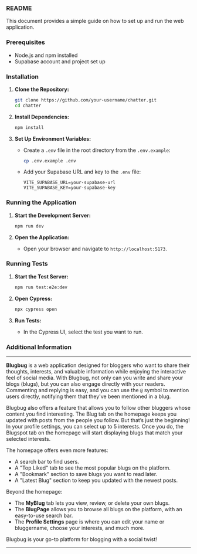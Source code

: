 ### README

This document provides a simple guide on how to set up and run the web application.

### Prerequisites
- Node.js and npm installed
- Supabase account and project set up

### Installation

1. **Clone the Repository:**
   ```sh
   git clone https://github.com/your-username/chatter.git
   cd chatter
   ```

2. **Install Dependencies:**
   ```sh
   npm install
   ```

3. **Set Up Environment Variables:**
   - Create a `.env` file in the root directory from the `.env.example`:
     ```sh
     cp .env.example .env
     ```
   - Add your Supabase URL and key to the `.env` file:
     ```env
     VITE_SUPABASE_URL=your-supabase-url
     VITE_SUPABASE_KEY=your-supabase-key
     ```

### Running the Application

1. **Start the Development Server:**
   ```sh
   npm run dev
   ```

2. **Open the Application:**
   - Open your browser and navigate to `http://localhost:5173`.

### Running Tests

1. **Start the Test Server:**
   ```sh
   npm run test:e2e:dev
   ```

2. **Open Cypress:**
   ```sh
   npx cypress open
   ```

3. **Run Tests:**
   - In the Cypress UI, select the test you want to run.

### Additional Information


---

**Blugbug** is a web application designed for bloggers who want to share their thoughts, interests, and valuable information while enjoying the interactive feel of social media. With Blugbug, not only can you write and share your blogs (blugs), but you can also engage directly with your readers. Commenting and replying is easy, and you can use the `@` symbol to mention users directly, notifying them that they've been mentioned in a blug.

Blugbug also offers a feature that allows you to follow other bluggers whose content you find interesting. The Blug tab on the homepage keeps you updated with posts from the people you follow. But that’s just the beginning! In your profile settings, you can select up to 5 interests. Once you do, the Blugspot tab on the homepage will start displaying blugs that match your selected interests.

The homepage offers even more features: 
- A search bar to find users.
- A "Top Liked" tab to see the most popular blugs on the platform.
- A "Bookmark" section to save blugs you want to read later.
- A "Latest Blug" section to keep you updated with the newest posts.

Beyond the homepage:
- The **MyBlug** tab lets you view, review, or delete your own blugs.
- The **BlugPage** allows you to browse all blugs on the platform, with an easy-to-use search bar.
- The **Profile Settings** page is where you can edit your name or bluggername, choose your interests, and much more.

Blugbug is your go-to platform for blogging with a social twist!

---
